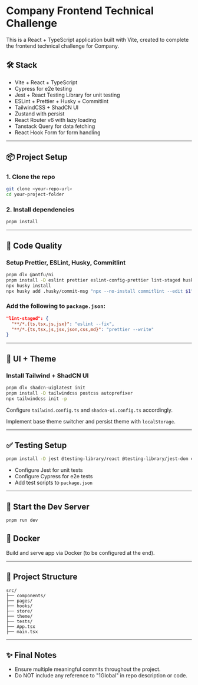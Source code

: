 # Company Frontend Technical Challenge

This is a React + TypeScript application built with Vite, created to complete the frontend technical challenge for Company.

## 🛠️ Stack

- Vite + React + TypeScript
- Cypress for e2e testing
- Jest + React Testing Library for unit testing
- ESLint + Prettier + Husky + Commitlint
- TailwindCSS + ShadCN UI
- Zustand with persist
- React Router v6 with lazy loading
- Tanstack Query for data fetching
- React Hook Form for form handling

---

## 📦 Project Setup

### 1. Clone the repo

```bash
git clone <your-repo-url>
cd your-project-folder
```

### 2. Install dependencies

```bash
pnpm install
```

---

## 🧹 Code Quality

### Setup Prettier, ESLint, Husky, Commitlint

```bash
pnpm dlx @antfu/ni
pnpm install -D eslint prettier eslint-config-prettier lint-staged husky @commitlint/{cli,config-conventional}
npx husky install
npx husky add .husky/commit-msg "npx --no-install commitlint --edit $1"
```

### Add the following to `package.json`:

```json
"lint-staged": {
  "**/*.{ts,tsx,js,jsx}": "eslint --fix",
  "**/*.{ts,tsx,js,jsx,json,css,md}": "prettier --write"
}
```

---

## 🎨 UI + Theme

### Install Tailwind + ShadCN UI

```bash
pnpm dlx shadcn-ui@latest init
pnpm install -D tailwindcss postcss autoprefixer
npx tailwindcss init -p
```

Configure `tailwind.config.ts` and `shadcn-ui.config.ts` accordingly.

Implement base theme switcher and persist theme with `localStorage`.

---

## ✅ Testing Setup

```bash
pnpm install -D jest @testing-library/react @testing-library/jest-dom cypress
```

- Configure Jest for unit tests
- Configure Cypress for e2e tests
- Add test scripts to `package.json`

---

## 🚀 Start the Dev Server

```bash
pnpm run dev
```

## 🐳 Docker

Build and serve app via Docker (to be configured at the end).

---

## 📂 Project Structure

```
src/
├── components/
├── pages/
├── hooks/
├── store/
├── theme/
├── tests/
├── App.tsx
├── main.tsx
```

---

## ✨ Final Notes

- Ensure multiple meaningful commits throughout the project.
- Do NOT include any reference to "1Global" in repo description or code.
